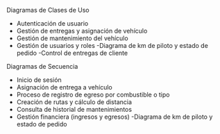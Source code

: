 Diagramas de Clases de Uso
- Autenticación de usuario
- Gestión de entregas y asignación de vehículo
- Gestión de mantenimiento del vehículo
- Gestión de usuarios y roles
-Diagrama de km de piloto y estado de pedido
-Control de entregas de cliente


Diagramas de Secuencia
- Inicio de sesión
- Asignación de entrega a vehículo
- Proceso de registro de egreso por combustible o tipo
- Creación de rutas y cálculo de distancia
- Consulta de historial de mantenimientos
- Gestión financiera (ingresos y egresos)
-Diagrama de km de piloto y estado de pedido
